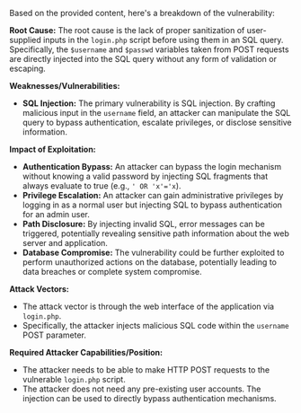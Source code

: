 Based on the provided content, here's a breakdown of the vulnerability:

**Root Cause:**
The root cause is the lack of proper sanitization of user-supplied inputs in the `login.php` script before using them in an SQL query. Specifically, the `$username` and `$passwd` variables taken from POST requests are directly injected into the SQL query without any form of validation or escaping.

**Weaknesses/Vulnerabilities:**
- **SQL Injection:**  The primary vulnerability is SQL injection. By crafting malicious input in the `username` field, an attacker can manipulate the SQL query to bypass authentication, escalate privileges, or disclose sensitive information.

**Impact of Exploitation:**
- **Authentication Bypass:** An attacker can bypass the login mechanism without knowing a valid password by injecting SQL fragments that always evaluate to true (e.g., `' OR 'x'='x`).
- **Privilege Escalation:** An attacker can gain administrative privileges by logging in as a normal user but injecting SQL to bypass authentication for an admin user.
- **Path Disclosure:**  By injecting invalid SQL, error messages can be triggered, potentially revealing sensitive path information about the web server and application.
- **Database Compromise:** The vulnerability could be further exploited to perform unauthorized actions on the database, potentially leading to data breaches or complete system compromise.

**Attack Vectors:**
- The attack vector is through the web interface of the application via `login.php`.
- Specifically, the attacker injects malicious SQL code within the `username` POST parameter.

**Required Attacker Capabilities/Position:**
- The attacker needs to be able to make HTTP POST requests to the vulnerable `login.php` script.
- The attacker does not need any pre-existing user accounts. The injection can be used to directly bypass authentication mechanisms.